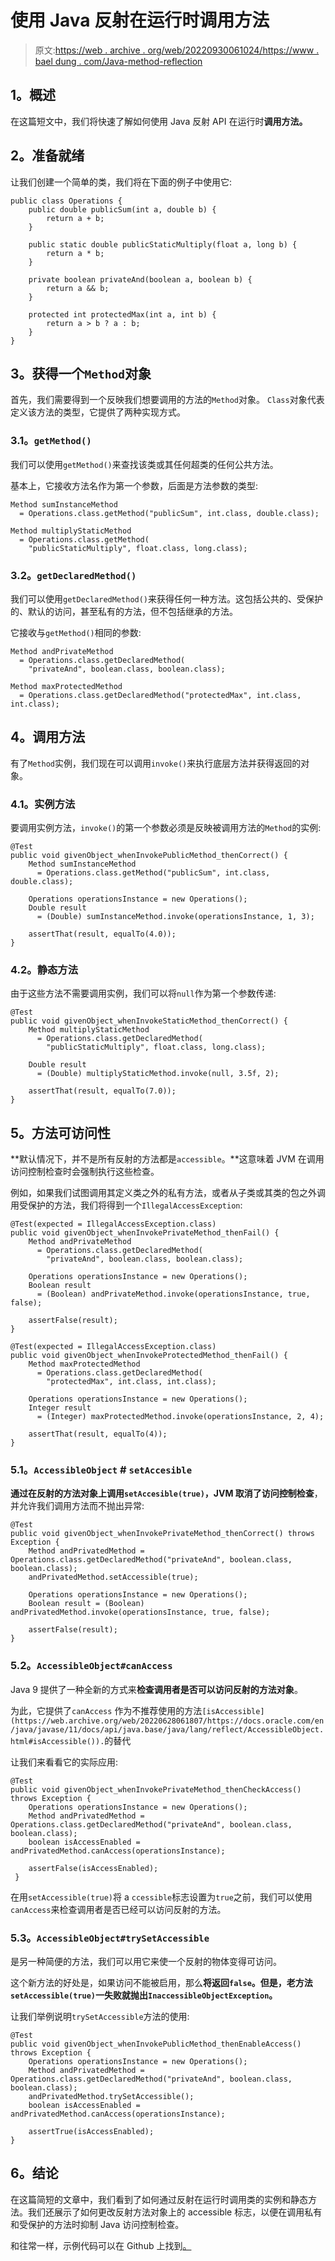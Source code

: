 # 使用 Java 反射在运行时调用方法

> 原文:[https://web . archive . org/web/20220930061024/https://www . bael dung . com/Java-method-reflection](https://web.archive.org/web/20220930061024/https://www.baeldung.com/java-method-reflection)

## **1。概述**

在这篇短文中，我们将快速了解如何使用 Java 反射 API 在运行时**调用方法。**

## **2。准备就绪**

让我们创建一个简单的类，我们将在下面的例子中使用它:

```
public class Operations {
    public double publicSum(int a, double b) {
        return a + b;
    }

    public static double publicStaticMultiply(float a, long b) {
        return a * b;
    }

    private boolean privateAnd(boolean a, boolean b) {
        return a && b;
    }

    protected int protectedMax(int a, int b) {
        return a > b ? a : b;
    }
}
```

## **3。获得一个`Method`对象**

首先，我们需要得到一个反映我们想要调用的方法的`Method`对象。 `Class`对象代表定义该方法的类型，它提供了两种实现方式。

### **3.1。`getMethod()`**

我们可以使用`getMethod()`来查找该类或其任何超类的任何公共方法。

基本上，它接收方法名作为第一个参数，后面是方法参数的类型:

```
Method sumInstanceMethod
  = Operations.class.getMethod("publicSum", int.class, double.class);

Method multiplyStaticMethod
  = Operations.class.getMethod(
    "publicStaticMultiply", float.class, long.class);
```

### **3.2。`getDeclaredMethod()`**

我们可以使用`getDeclaredMethod()`来获得任何一种方法。这包括公共的、受保护的、默认的访问，甚至私有的方法，但不包括继承的方法。

它接收与`getMethod()`相同的参数:

```
Method andPrivateMethod
  = Operations.class.getDeclaredMethod(
    "privateAnd", boolean.class, boolean.class);
```

```
Method maxProtectedMethod
  = Operations.class.getDeclaredMethod("protectedMax", int.class, int.class);
```

## **4。调用方法**

有了`Method`实例，我们现在可以调用`invoke()`来执行底层方法并获得返回的对象。

### **4.1。实例方法**

要调用实例方法，`invoke()`的第一个参数必须是反映被调用方法的`Method`的实例:

```
@Test
public void givenObject_whenInvokePublicMethod_thenCorrect() {
    Method sumInstanceMethod
      = Operations.class.getMethod("publicSum", int.class, double.class);

    Operations operationsInstance = new Operations();
    Double result
      = (Double) sumInstanceMethod.invoke(operationsInstance, 1, 3);

    assertThat(result, equalTo(4.0));
}
```

### **4.2。静态方法**

由于这些方法不需要调用实例，我们可以将`null`作为第一个参数传递:

```
@Test
public void givenObject_whenInvokeStaticMethod_thenCorrect() {
    Method multiplyStaticMethod
      = Operations.class.getDeclaredMethod(
        "publicStaticMultiply", float.class, long.class);

    Double result
      = (Double) multiplyStaticMethod.invoke(null, 3.5f, 2);

    assertThat(result, equalTo(7.0));
}
```

## **5。方法可访问性**

**默认情况下，并不是所有反射的方法都是`accessible`。**这意味着 JVM 在调用访问控制检查时会强制执行这些检查。

例如，如果我们试图调用其定义类之外的私有方法，或者从子类或其类的包之外调用受保护的方法，我们将得到一个`IllegalAccessException`:

```
@Test(expected = IllegalAccessException.class)
public void givenObject_whenInvokePrivateMethod_thenFail() {
    Method andPrivateMethod
      = Operations.class.getDeclaredMethod(
        "privateAnd", boolean.class, boolean.class);

    Operations operationsInstance = new Operations();
    Boolean result
      = (Boolean) andPrivateMethod.invoke(operationsInstance, true, false);

    assertFalse(result);
}

@Test(expected = IllegalAccessException.class)
public void givenObject_whenInvokeProtectedMethod_thenFail() {
    Method maxProtectedMethod
      = Operations.class.getDeclaredMethod(
        "protectedMax", int.class, int.class);

    Operations operationsInstance = new Operations();
    Integer result
      = (Integer) maxProtectedMethod.invoke(operationsInstance, 2, 4);

    assertThat(result, equalTo(4));
}
```

### **5.1。`AccessibleObject` # `setAccesible`**

**通过在反射的方法对象上调用`setAccesible(true)`，JVM 取消了访问控制检查**，并允许我们调用方法而不抛出异常:

```
@Test
public void givenObject_whenInvokePrivateMethod_thenCorrect() throws Exception {
    Method andPrivatedMethod = Operations.class.getDeclaredMethod("privateAnd", boolean.class, boolean.class);
    andPrivatedMethod.setAccessible(true);

    Operations operationsInstance = new Operations();
    Boolean result = (Boolean) andPrivatedMethod.invoke(operationsInstance, true, false);

    assertFalse(result);
}
```

### **5.2。`AccessibleObject#canAccess`**

Java 9 提供了一种全新的方式来**检查调用者是否可以访问反射的方法对象**。

为此，它提供了`canAccess` 作为不推荐使用的方法`[isAccessible​](https://web.archive.org/web/20220628061807/https://docs.oracle.com/en/java/javase/11/docs/api/java.base/java/lang/reflect/AccessibleObject.html#isAccessible()).`的替代

让我们来看看它的实际应用:

```
@Test
public void givenObject_whenInvokePrivateMethod_thenCheckAccess() throws Exception {
    Operations operationsInstance = new Operations();
    Method andPrivatedMethod = Operations.class.getDeclaredMethod("privateAnd", boolean.class, boolean.class);
    boolean isAccessEnabled = andPrivatedMethod.canAccess(operationsInstance);

    assertFalse(isAccessEnabled);
 }
```

在用`setAccessible(true)`将 a `ccessible`标志设置为`true`之前，我们可以使用`canAccess`来检查调用者是否已经可以访问反射的方法。

### **5.3。`AccessibleObject#trySetAccessible`**

是另一种简便的方法，我们可以用它来使一个反射的物体变得可访问。

这个新方法的好处是，如果访问不能被启用，那么**将返回`false`。但是，老方法`setAccessible(true)`一失败就抛出`InaccessibleObjectException`。**

让我们举例说明`trySetAccessible`方法的使用:

```
@Test
public void givenObject_whenInvokePublicMethod_thenEnableAccess() throws Exception {
    Operations operationsInstance = new Operations();
    Method andPrivatedMethod = Operations.class.getDeclaredMethod("privateAnd", boolean.class, boolean.class);
    andPrivatedMethod.trySetAccessible();
    boolean isAccessEnabled = andPrivatedMethod.canAccess(operationsInstance);

    assertTrue(isAccessEnabled);
}
```

## **6。结论**

在这篇简短的文章中，我们看到了如何通过反射在运行时调用类的实例和静态方法。我们还展示了如何更改反射方法对象上的 accessible 标志，以便在调用私有和受保护的方法时抑制 Java 访问控制检查。

和往常一样，示例代码可以在 Github 上找到[。](https://web.archive.org/web/20220628061807/https://github.com/eugenp/tutorials/tree/master/core-java-modules/core-java-11-2)